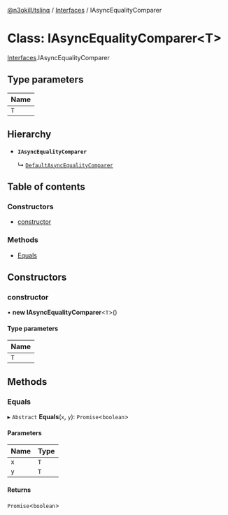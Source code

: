[@n3okill/tslinq](../README.md) / [Interfaces][] / IAsyncEqualityComparer

# Class: IAsyncEqualityComparer<T\>

[Interfaces][].IAsyncEqualityComparer

## Type parameters

| Name |
| :--- |
| `T`  |

## Hierarchy

- **`IAsyncEqualityComparer`**

  ↳ [`DefaultAsyncEqualityComparer`](defaultasyncequalitycomparer.md)

## Table of contents

### Constructors

- [constructor](#constructor)

### Methods

- [Equals](#equals)

## Constructors

### constructor

• **new IAsyncEqualityComparer**<`T`\>()

#### Type parameters

| Name |
| :--- |
| `T`  |

## Methods

### Equals

▸ `Abstract` **Equals**(`x`, `y`): `Promise`<`boolean`\>

#### Parameters

| Name | Type |
| :--- | :--- |
| `x`  | `T`  |
| `y`  | `T`  |

#### Returns

`Promise`<`boolean`\>

[interfaces]: ../interfaces.md
